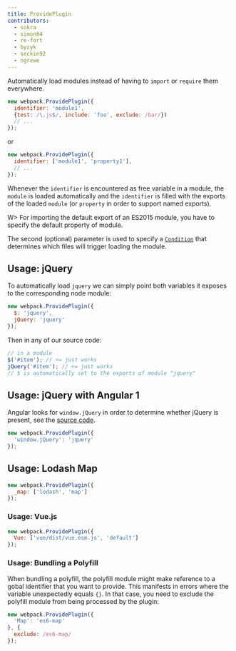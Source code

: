 ```yaml
---
title: ProvidePlugin
contributors:
  - sokra
  - simon04
  - re-fort
  - byzyk
  - seckin92
  - ngrewe
---
```


Automatically load modules instead of having to `import` or `require` them everywhere.

``` js
new webpack.ProvidePlugin({
  identifier: 'module1',
  {test: /\.js$/, include: 'foo', exclude: /bar/})
  // ...
});
```

or

``` js
new webpack.ProvidePlugin({
  identifier: ['module1', 'property1'],
  // ...
});
```

Whenever the `identifier` is encountered as free variable in a module, the `module` is loaded automatically and the `identifier` is filled with the exports of the loaded `module` (or `property` in order to support named exports).

W> For importing the default export of an ES2015 module, you have to specify the default property of module.

The second (optional) parameter is used to specify a [`Condition`](/configuration/module/#condition) that
determines which files will trigger loading the module.

## Usage: jQuery

To automatically load `jquery` we can simply point both variables it exposes to the corresponding node module:

```javascript
new webpack.ProvidePlugin({
  $: 'jquery',
  jQuery: 'jquery'
});
```

Then in any of our source code:

```javascript
// in a module
$('#item'); // <= just works
jQuery('#item'); // <= just works
// $ is automatically set to the exports of module "jquery"
```


## Usage: jQuery with Angular 1

Angular looks for `window.jQuery` in order to determine whether jQuery is present, see the [source code](https://github.com/angular/angular.js/blob/v1.5.9/src/Angular.js#L1821-L1823).

```javascript
new webpack.ProvidePlugin({
  'window.jQuery': 'jquery'
});
```


## Usage: Lodash Map

```javascript
new webpack.ProvidePlugin({
  _map: ['lodash', 'map']
});
```

### Usage: Vue.js

```javascript
new webpack.ProvidePlugin({
  Vue: ['vue/dist/vue.esm.js', 'default']
});
```

### Usage: Bundling a Polyfill

When bundling a polyfill, the polyfill module might make reference to a gobal identifier that you want to
provide. This manifests in errors where the variable unexpectedly equals `{}`. In that case, you need to
exclude the polyfill module from being processed by the plugin:

```javascript
new webpack.ProvidePlugin({
  'Map': 'es6-map'
}, {
  exclude: /es6-map/
});
```

